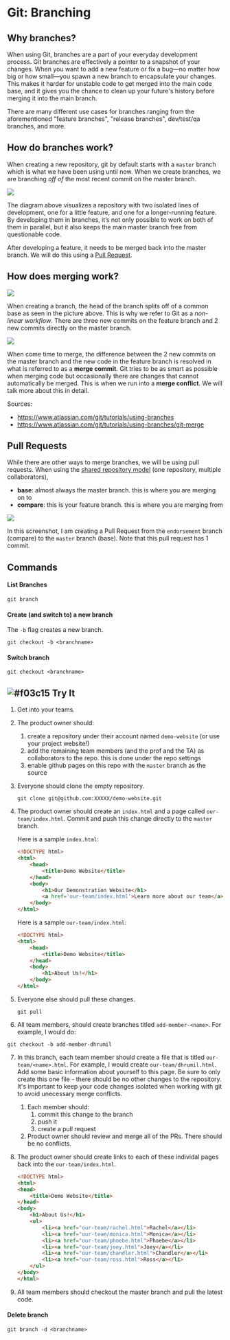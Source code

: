 # Git: Branching

## Why branches?

When using Git, branches are a part of your everyday development process. Git branches are effectively a pointer to a snapshot of your changes. When you want to add a new feature or fix a bug—no matter how big or how small—you spawn a new branch to encapsulate your changes. This makes it harder for unstable code to get merged into the main code base, and it gives you the chance to clean up your future's history before merging it into the main branch.

There are many different use cases for branches ranging from the aforementioned "feature branches", "release branches", dev/test/qa branches, and more.

## How do branches work?

When creating a new repository, git by default starts with a `master` branch which is what we have been using until now. When we create branches, we are branching *off of* the most recent commit on the master branch.

![](https://wac-cdn.atlassian.com/dam/jcr:746be214-eb99-462c-9319-04a4d2eeebfa/01.svg)

The diagram above visualizes a repository with two isolated lines of development, one for a little feature, and one for a longer-running feature. By developing them in branches, it’s not only possible to work on both of them in parallel, but it also keeps the main master branch free from questionable code.

After developing a feature, it needs to be merged back into the master branch. We will do this using a [Pull Request](https://help.github.com/articles/about-pull-requests/).

## How does merging work?

![](https://wac-cdn.atlassian.com/dam/jcr:86eba9ec-9391-45ea-800a-948cec1f2ed7/Branch-2.png)

When creating a branch, the head of the branch splits off of a common base as seen in the picture above. This is why we refer to Git as a *non-linear workflow*. There are three new commits on the feature branch and 2 new commits directly on the master branch.

![](https://wac-cdn.atlassian.com/dam/jcr:83323200-3c57-4c29-9b7e-e67e98745427/Branch-1.png)

When come time to merge, the difference between the 2 new commits on the master branch and the new code in the feature branch is resolved in what is referred to as a **merge commit**. Git tries to be as smart as possible when merging code but occasionally there are changes that cannot automatically be merged. This is when we run into a **merge conflict**. We will talk more about this in detail.

Sources:

- https://www.atlassian.com/git/tutorials/using-branches
- https://www.atlassian.com/git/tutorials/using-branches/git-merge

## Pull Requests

While there are other ways to merge branches, we will be using pull requests. When using the [shared repository model](https://help.github.com/articles/about-collaborative-development-models/) (one repository, multiple collaborators), 

- **base**: almost always the master branch. this is where you are merging on to
- **compare**: this is your feature branch. this is where you are merging from

![](https://s3.amazonaws.com/media-p.slid.es/uploads/489063/images/3229907/Comparing_master___endorsement___dmil_dhrumil-simple-website.png)

In this screenshot, I am creating a Pull Request from the `endorsement` branch (compare) to the `master` branch (base). Note that this pull request has 1 commit.

## Commands

#### List Branches

```
git branch
```

#### Create (and switch to) a new branch

The `-b` flag creates a new branch.

```
git checkout -b <branchname>
```

#### Switch branch

```
git checkout <branchname>
```

## ![#f03c15](https://placehold.it/15/f03c15/000000?text=+) Try It

1. Get into your teams.

2. The product owner should:
	1. create a repository under their account named `demo-website` (or use your project website!)
	2. add the remaining team members (and the prof and the TA) as collaborators to the repo. this is done under the repo settings
	3. enable github pages on this repo with the `master` branch as the source

3. Everyone should clone the empty repository.

    ```
    git clone git@github.com:XXXXX/demo-website.git
    ```

4. The product owner should create an `index.html` and a page called `our-team/index.html`. Commit and push this change directly to the `master` branch. 

	Here is a sample `index.html`:
	```html
	<!DOCTYPE html>
	<html>
	    <head>
	        <title>Demo Website</title>
	    </head>
	    <body>
	        <h1>Our Demonstration Website</h1>
	        <a href='our-team/index.html'>Learn more about our team</a>
	    </body>
	</html>
	```


	Here is a sample `our-team/index.html`:
	
	```html
	<!DOCTYPE html>
	<html>
	    <head>
	        <title>Demo Website</title>
	    </head>
	    <body>
	        <h1>About Us!</h1>
	    </body>
	</html>
	```

5. Everyone else should pull these changes.

    ```
    git pull
    ```

6. All team members, should create branches titled `add-member-<name>`. For example, I would do:

  ```
  git checkout -b add-member-dhrumil
  ```

7. In this branch, each team member should create a file that is titled `our-team/<name>.html`. For example, I would create `our-team/dhrumil.html`. Add some basic information about yourself to this page. Be sure to only create this one file - there should be no other changes to the repository. It's important to keep your code changes isolated when working with git to avoid unecessary merge conflicts.
	1. Each member should:
		1. commit this change to the branch
		2. push it
		3. create a pull request
	2. Product owner should review and merge all of the PRs. There should be no conflicts.

8. The product owner should create links to each of these individal pages back into the `our-team/index.html`.

	```html
	<!DOCTYPE html>
	<html>
	<head>
	    <title>Demo Website</title>
	</head>
	<body>
	    <h1>About Us!</h1>
	    <ul>
	        <li><a href="our-team/rachel.html">Rachel</a></li>
	        <li><a href="our-team/monica.html">Monica</a></li>
	        <li><a href="our-team/phoebe.html">Phoebe</a></li>
	        <li><a href="our-team/joey.html">Joey</a></li>
	        <li><a href="our-team/chandler.html">Chandler</a></li>
	        <li><a href="our-team/ross.html">Ross</a></li>
	    </ul>
	</body>
	</html>
	```

9. All team members should checkout the master branch and pull the latest code.

#### Delete branch

```
git branch -d <branchname>
```


